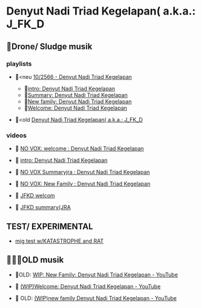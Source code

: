 # Denyut Nadi Triad Kegelapan( a.k.a.: J_FK_D

## 🎂Drone/ Sludge musik

### playlists

- 🐹<neu [10/2566 - Denyut Nadi Triad Kegelapan](https://www.youtube.com/playlist?list=PLRuC8miwI1jQQk9sj1t6ju6RYAnT3ZYxG)

  - 🐹[intro: Denyut Nadi Triad Kegelapan](https://www.youtube.com/watch?v=V0X_mUFXe-M&list=PLRuC8miwI1jQQk9sj1t6ju6RYAnT3ZYxG&index=1)
  - 🐹[Summary: Denyut Nadi Triad Kegelapan](https://www.youtube.com/watch?v=lBH0NPvpq_I&list=PLRuC8miwI1jQQk9sj1t6ju6RYAnT3ZYxG&index=2)
  - 🐹[New family: Denyut Nadi Triad Kegelapan](https://www.youtube.com/watch?v=n5gYLjdeFUI&list=PLRuC8miwI1jQQk9sj1t6ju6RYAnT3ZYxG&index=3)
  - 🐹[Welcome: Denyut Nadi Triad Kegelapan](https://www.youtube.com/watch?v=tBakmVGVPcU&list=PLRuC8miwI1jQQk9sj1t6ju6RYAnT3ZYxG&index=4)

- 🐹<old [Denyut Nadi Triad Kegelapan( a.k.a.: J_FK_D](https://www.youtube.com/playlist?list=PLRuC8miwI1jRuwmHXr5_1Y43WcpsUM5x9)


### videos

- 🎂 [NO VOX: welcome : Denyut Nadi Triad Kegelapan](https://www.youtube.com/watch?v=57vbDOWrFCY)

- 🎂 [intro: Denyut Nadi Triad Kegelapan](https://www.youtube.com/watch?v=bgtBMzDFe5A)

- 🎂 [NO VOX Summaryjra : Denyut Nadi Triad Kegelapan](https://www.youtube.com/watch?v=TpflYgXrU-8)

- 🎂 [NO VOX: New Family : Denyut Nadi Triad Kegelapan](https://www.youtube.com/watch?v=oAKIh7lGCe8)

- 🎂 [JFKD welcom](https://www.youtube.com/watch?v=Kj45VaMjp18)

- 🎂 [JFKD summary(JRA ](https://www.youtube.com/watch?v=aPjxQ6V5uxE)

## TEST/ EXPERIMENTAL

- [ mig test w/KATASTROPHE and RAT](https://www.youtube.com/watch?v=fOS5mMmkX0Y)

## 👩‍👧‍👧OLD musik

- 🦄OLD: [WIP: New Family: Denyut Nadi Triad Kegelapan - YouTube](https://www.youtube.com/watch?v=4J0OYXQ1Llc)

- 🥰 [(WIP)Welcome: Denyut Nadi Triad Kegelapan - YouTube](https://www.youtube.com/watch?v=R9Vi2XLLjcs)

- 🐼 OLD: [(WIP)new family Denyut Nadi Triad Kegelapan - YouTube](https://www.youtube.com/watch?v=e38sreT25fc)

